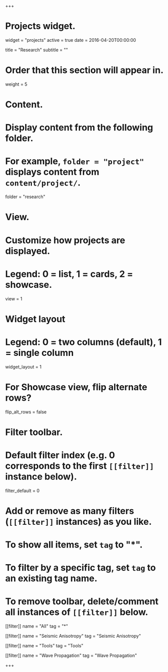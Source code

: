 +++
# Projects widget.
widget = "projects"
active = true
date = 2016-04-20T00:00:00

title = "Research"
subtitle = ""

# Order that this section will appear in.
weight = 5

# Content.
# Display content from the following folder.
# For example, `folder = "project"` displays content from `content/project/`.
folder = "research"

# View.
# Customize how projects are displayed.
# Legend: 0 = list, 1 = cards, 2 = showcase.
view = 1

# Widget layout
# Legend: 0 = two columns (default), 1 = single column
widget_layout = 1

# For Showcase view, flip alternate rows?
flip_alt_rows = false

# Filter toolbar.

# Default filter index (e.g. 0 corresponds to the first `[[filter]]` instance below).
filter_default = 0

# Add or remove as many filters (`[[filter]]` instances) as you like.
# To show all items, set `tag` to "*".
# To filter by a specific tag, set `tag` to an existing tag name.
# To remove toolbar, delete/comment all instances of `[[filter]]` below.
 [[filter]]
   name = "All"
   tag = "*"

 [[filter]]
   name = "Seismic Anisotropy"
   tag = "Seismic Anisotropy"

 [[filter]]
   name = "Tools"
   tag = "Tools"
   
  [[filter]]
   name = "Wave Propagation"
   tag = "Wave Propagation"

+++

